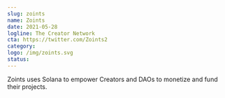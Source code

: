 ```yaml
---
slug: zoints
name: Zoints
date: 2021-05-28
logline: The Creator Network
cta: https://twitter.com/Zoints2
category: 
logo: /img/zoints.svg
status: 
---
```


Zoints uses Solana to empower Creators and DAOs to monetize and fund their projects.